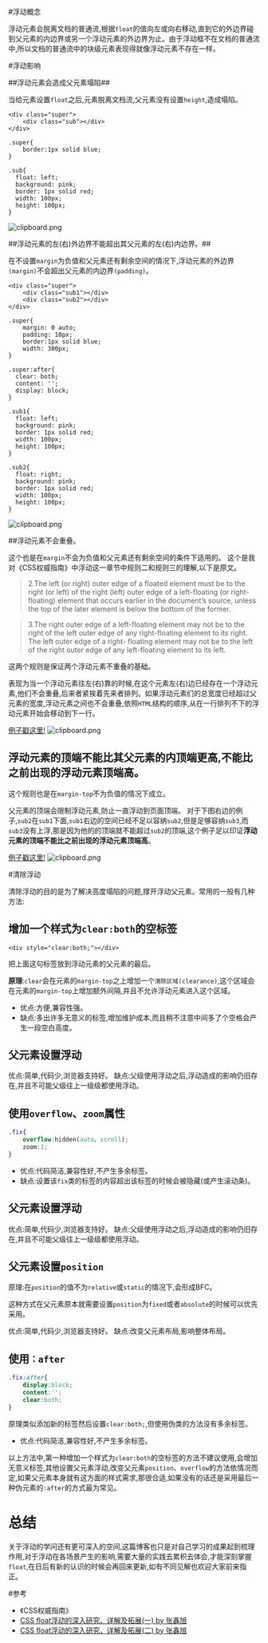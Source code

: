 #浮动概念

浮动元素会脱离文档的普通流,根据```float```的值向左或向右移动,直到它的外边界碰到父元素的内边界或另一个浮动元素的外边界为止。由于浮动框不在文档的普通流中,所以文档的普通流中的块级元素表现得就像浮动元素不存在一样。

#浮动影响

##浮动元素会造成父元素塌陷##

当给元素设置```float```之后,元素脱离文档流,父元素没有设置```height```,造成塌陷。

```
<div class="super">
	<div class="sub"></div>
</div>

.super{
	border:1px solid blue;
}

.sub{
  float: left;
  background: pink;
  border: 1px solid red;
  width: 100px;
  height: 100px;
}
```
![clipboard.png](/img/bVyTEA)

##浮动元素的左(右)外边界不能超出其父元素的左(右)内边界。##

在不设置```margin```为负值和父元素还有剩余空间的情况下,浮动元素的外边界```(margin)```不会超出父元素的内边界```(padding)```。

```
<div class="super">
    <div class="sub1"></div>
    <div class="sub2"></div>
</div>

.super{
	margin: 0 auto;
	padding: 10px;
	border:1px solid blue;
 	width: 300px;
}

.super:after{
  clear: both;
  content: '';
  display: block;
}

.sub1{
  float: left;
  background: pink;
  border: 1px solid red;
  width: 100px;
  height: 100px;
}

.sub2{
  float: right;
  background: pink;
  border: 1px solid red;
  width: 100px;
  height: 100px;
}
```
![clipboard.png](/img/bVyTFn)

##浮动元素不会重叠。

这个也是在```margin```不会为负值和父元素还有剩余空间的条件下适用的。
这个是我对《CSS权威指南》中浮动这一章节中规则二和规则三的理解,以下是原文。

>2.The left (or right) outer edge of a floated element must be to the right (or left) of the right (left) outer edge of a left-floating (or right-floating) element that occurs earlier in the document’s source, unless the top of the later element is below the bottom of the former.

>3.The right outer edge of a left-floating element may not be to the right of the left outer edge of any right-floating element to its right. The left outer edge of a right- floating element may not be to the left of the right outer edge of any left-floating element to its left.

这两个规则是保证两个浮动元素不重叠的基础。

表现为当一个浮动元素往左(右)靠的时候,在这个元素左(右)边已经存在一个浮动元素,他们不会重叠,后来者紧挨着先来者排列。如果浮动元素们的总宽度已经超过父元素的宽度,浮动元素之间也不会重叠,依照```HTML```结构的顺序,从在一行排列不下的浮动元素开始会移动到下一行。

[例子戳这里!](http://codepen.io/Rcong/pen/QErjXa)
![clipboard.png](/img/bVyTL0)

## **浮动元素的顶端不能比其父元素的内顶端更高,不能比之前出现的浮动元素顶端高。**

这个规则也是在```margin-top```不为负值的情况下成立。

父元素的顶端会限制浮动元素,防止一直浮动到页面顶端。
对于下图右边的例子,```sub2```在```sub1```下面,```sub1```右边的空间已经不足以容纳```sub2```,但是足够容纳```sub3```,而```sub3```没有上浮,那是因为他的的顶端就不能超过```sub2```的顶端,这个例子足以印证**浮动元素的顶端不能比之前出现的浮动元素顶端高**。

[例子戳这里!](http://codepen.io/Rcong/pen/zBdABQ)
![clipboard.png](/img/bVyWgo)


#清除浮动

清除浮动的目的是为了解决高度塌陷的问题,撑开浮动父元素。常用的一般有几种方法:

## 增加一个样式为```clear:both```的空标签

```javascipt
<div style="clear:both;"></div>
```

把上面这句标签放到浮动元素的父元素的最后。

**原理**:```clear```会在元素的```margin-top```之上增加一个```清除区域(clearance)```,这个区域会在元素的```margin-top```上增加额外间隔,并且不允许浮动元素进入这个区域。

* 优点:方便,兼容性强。
* 缺点:多出许多无意义的标签,增加维护成本,而且稍不注意中间多了个空格会产生一段空白高度。


## 父元素设置浮动

优点:简单,代码少,浏览器支持好。
缺点:父级使用浮动之后,浮动造成的影响仍旧存在,并且不可能父级往上一级级都使用浮动。


## 使用```overflow```、```zoom```属性

```css
.fix{
    overflow:hidden(auto、scroll);
    zoom:1;
}
```

* 优点:代码简洁,兼容性好,不产生多余标签。
* 缺点:设置该```fix```类的标签的内容超出该标签的时候会被隐藏(或产生滚动条)。


## 父元素设置浮动

优点:简单,代码少,浏览器支持好。
缺点:父级使用浮动之后,浮动造成的影响仍旧存在,并且不可能父级往上一级级都使用浮动。


## 父元素设置```position```

原理:在```position```的值不为```relative```或```static```的情况下,会形成BFC。

这种方式在父元素原本就需要设置```position```为```fixed```或者```absolute```的时候可以优先采用。

优点:简单,代码少,浏览器支持好。
缺点:改变父元素布局,影响整体布局。


## 使用```：after```

```css
.fix:after{
    display:block;
    content:'';
    clear:both;
}
```
原理类似添加新的标签然后设置```clear:both;```,但使用伪类的方法没有多余标签。

* 优点:代码简洁,兼容性好,不产生多余标签。


以上方法中,第一种增加一个样式为```clear:both```的空标签的方法不建议使用,会增加无意义标签,其他设置父元素浮动,改变父元素```position```、```overflow```的方法依情况而定,如果父元素本身就有这方面的样式需求,那很合适,如果没有的话还是采用最后一种伪元素的```:after```的方式最为常见。

# 总结
关于浮动的学问还有更可深入的空间,这篇博客也只是对自己学习的成果起到梳理作用,对于浮动在各场景产生的影响,需要大量的实践去累积去体会,才能深刻掌握```float```,在日后有新的认识的时候会再回来更新,如有不同见解也欢迎大家前来指正。


#参考
* 《CSS权威指南》
* [CSS float浮动的深入研究、详解及拓展(一) by 张鑫旭](http://www.zhangxinxu.com/wordpress/2010/01/css-float%E6%B5%AE%E5%8A%A8%E7%9A%84%E6%B7%B1%E5%85%A5%E7%A0%94%E7%A9%B6%E3%80%81%E8%AF%A6%E8%A7%A3%E5%8F%8A%E6%8B%93%E5%B1%95%E4%B8%80/)
* [CSS float浮动的深入研究、详解及拓展(二) by 张鑫旭](http://www.zhangxinxu.com/wordpress/2010/01/css-float%E6%B5%AE%E5%8A%A8%E7%9A%84%E6%B7%B1%E5%85%A5%E7%A0%94%E7%A9%B6%E3%80%81%E8%AF%A6%E8%A7%A3%E5%8F%8A%E6%8B%93%E5%B1%95%E4%BA%8C/#)
